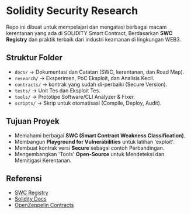 # Solidity Security Research
Repo ini dibuat untuk mempelajari dan mengatasi berbagai macam kerentanan yang ada di SOLIDITY Smart Contract,
Berdasarkan **SWC Registry** dan praktik terbaik dari industri keamanan di lingkungan WEB3.

## Struktur Folder
- `docs/` -> Dokumentasi dan Catatan (SWC, kerentanan, dan Road Map).
- `research/` -> Eksperimen, PoC Eksploit, dan Analisis Kecil.
- `contracts/` -> kontrak yang sudah di-perbaiki (Secure Version).
- `tests/` -> Unit Tes dan Eksploit Tes.
- `tools/` -> Prototipe Software/CLI Analyzer & Fixer.
- `scripts/` -> Skrip untuk otomatisasi (Compile, Deploy, Audit).

## Tujuan Proyek
- Memahami berbagai **SWC (Smart Contract Weakness Classification)**.
- Membangun **Playground for Vulnerabilities** untuk latihan 'exploit'.
- Membuat kontrak versi **Secure** sebagai contoh Perbandingan.
- Mengembangkan 'Tools' **Open-Source** untuk Mendeteksi dan Memitigasi Kerentanan.

## Referensi
- [SWC Registry](https://swcregistry.io/)
- [Solidity Docs](https://docs.soliditylang.org/)
- [OpenZeppelin Contracts](https://github.com/OpenZeppelin/openzeppelin-contracts)
